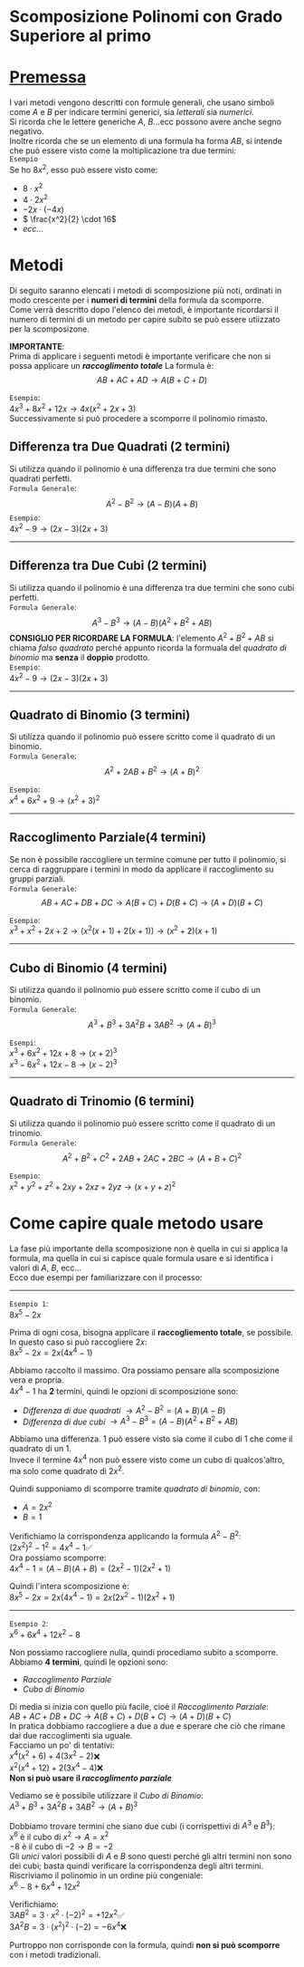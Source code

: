 # Scomposizione Polinomi con Grado Superiore al primo
# <u>Premessa</u>
I vari metodi vengono descritti con formule generali, che usano simboli come $A$ e $B$ per indicare termini generici, sia *letterali* sia *numerici*.    
Si ricorda che le lettere generiche $A$, $B$...ecc possono avere anche segno negativo.  
Inoltre ricorda che se un elemento di una formula ha forma $AB$, si intende che può essere visto come la moltiplicazione tra due termini:  
`Esempio`  
Se ho $8x^2$, esso può essere visto come:
- $8 \cdot x^2$
- $4 \cdot 2x^2$
- $-2x \cdot (-4x)$
- $ \frac{x^2}{2} \cdot 16$
- *ecc...*



# Metodi
Di seguito saranno elencati i metodi di scomposizione più noti, ordinati in modo crescente per i **numeri di termini** della formula da scomporre.  
Come verrà descritto dopo l'elenco dei metodi, è importante ricordarsi il numero di termini di un metodo per capire subito se può essere utiizzato per la scomposizone.  

**IMPORTANTE**:  
Prima di applicare i seguenti metodi è importante verificare che non si possa applicare un ***raccoglimento totale***
La formula è:  
$$
AB + AC + AD \to A(B + C + D)
$$

`Esempio`:  
$4x^3 + 8x^2 + 12x \to 4x(x^2 + 2x + 3)$  
Successivamente si può procedere a scomporre il polinomio rimasto.

## Differenza tra Due Quadrati (2 termini)
Si utilizza quando il polinomio è una differenza tra due termini che sono quadrati perfetti.  
`Formula Generale`:  
$$
A^2 - B^2 \to (A - B)(A + B)
$$
`Esempio`:  
$4x^2 - 9 \to (2x - 3)(2x + 3)$

---

## Differenza tra Due Cubi (2 termini)
Si utilizza quando il polinomio è una differenza tra due termini che sono cubi perfetti.  
`Formula Generale`:  
$$
A^3 - B^3 \to (A - B)(A^2 + B^2 + AB)
$$
**CONSIGLIO PER RICORDARE LA FORMULA**: l'elemento $A^2 + B^2 + AB$ si chiama *falso quadrato* perché appunto ricorda la formuala del *quadrato di binomio* ma **senza** il **doppio** prodotto.  
`Esempio`:  
$4x^2 - 9 \to (2x - 3)(2x + 3)$

---

## Quadrato di Binomio (3 termini)
Si utilizza quando il polinomio può essere scritto come il quadrato di un binomio.  
`Formula Generale`:  
$$
 A^2 + 2AB + B^2 \to (A + B)^2
$$


`Esempio`:  
$x^4 + 6x^2 + 9 \to (x^2 + 3)^2$


---

## Raccoglimento Parziale(4 termini)
Se non è possibile raccogliere un termine comune per tutto il polinomio, si cerca di raggruppare i termini in modo da applicare il raccoglimento su gruppi parziali.  
`Formula Generale`:
$$
AB + AC + DB + DC \to A(B + C) + D(B + C) \to (A + D)(B + C)
$$

`Esempio`:  
$x^3 + x^2 + 2x + 2 \to (x^2(x + 1) + 2(x + 1)) \to (x^2 + 2)(x + 1)$

---

## Cubo di Binomio (4 termini)
Si utilizza quando il polinomio può essere scritto come il cubo di un binomio.  
`Formula Generale`:  
$$
A^3 + B^3 + 3A^2B + 3AB^2  \to (A + B)^3
$$  


`Esempi`:  
$x^3 + 6x^2 + 12x + 8 \to (x + 2)^3$  
$x^3 - 6x^2 + 12x - 8 \to (x - 2)^3$

---
## Quadrato di Trinomio (6 termini)
Si utilizza quando il polinomio può essere scritto come il quadrato di un trinomio.  
`Formula Generale`:  
$$
A^2 + B^2 + C^2 + 2AB + 2AC + 2BC \to (A + B + C)^2
$$

`Esempio`:  
$x^2 + y^2 + z^2 + 2xy + 2xz + 2yz \to (x + y + z)^2$



# Come capire quale metodo usare
La fase più importante della scomposizione non è quella in cui si applica la formula, ma quella in cui si capisce quale formula usare e si identifica i valori di $A$, $B$, ecc...   
Ecco due esempi per familiarizzare con il processo:  

---
`Esempio 1`:  
$8x^5 - 2x$

Prima di ogni cosa, bisogna applicare il **raccogliemento totale**, se possibile.  
In questo caso si può raccogliere $2x$:  
$8x^5 - 2x = 2x(4x^4 - 1)$

Abbiamo raccolto il massimo. Ora possiamo pensare alla scomposizione vera e propria.  
$4x^4 - 1$ ha **2** termini, quindi le opzioni di scomposizione sono:  
- *Differenza di due quadrati* $\to A^2 - B^2 = (A+B)(A-B)$
- *Differenza di due cubi* $\to A^3 - B^3 = (A - B)(A^2 + B^2 + AB)$

Abbiamo una differenza. $1$ può essere visto sia come il cubo di $1$ che come il quadrato di un $1$.  
Invece il termine $4x^4$ non può essere visto come un cubo di qualcos'altro, ma solo come quadrato di $2x^2$.

Quindi supponiamo di scomporre tramite *quadrato di binomio*, con:  
- $A = 2x^2$
- $B = 1$  

Verifichiamo la corrispondenza applicando la formula $A^2 - B^2$:   
$(2x^2)^2  - 1^2 = 4x^4 - 1$✅  
Ora possiamo scomporre:  
$4x^4 - 1 = (A-B)(A+B) = (2x^2 -1)(2x^2 +1)$

Quindi l'intera scomposizione è:  
$8x^5 - 2x = 2x(4x^4 - 1) = 2x(2x^2 -1)(2x^2 +1)$

---
`Esempio 2`:  
$x^6 + 6x^4 + 12x^2 - 8$

Non possiamo raccogliere nulla, quindi procediamo subito a scomporre.  
Abbiamo **4 termini**, quindi le opzioni sono:
-  *Raccoglimento Parziale*
- *Cubo di Binomio*

Di media si inizia con quello più facile, cioè il *Raccoglimento Parziale*:  
$AB + AC + DB + DC \to A(B + C) + D(B + C) \to (A + D)(B + C)$  
In pratica dobbiamo raccogliere a due a due e sperare che ciò che rimane dai due raccoglimenti sia uguale.  
Facciamo un po' di tentativi:  
$x^4(x^2 + 6) + 4(3x^2 - 2)$❌  
$x^2(x^4 + 12) + 2(3x^4 - 4)$❌  
**Non si può usare il *raccoglimento parziale***

Vediamo se è possibile utilizzare il *Cubo di Binomio*:  
$A^3 + B^3 + 3A^2B + 3AB^2  \to (A + B)^3$

Dobbiamo trovare termini che siano due cubi (i corrispettivi di $A^3$ e $B^3$):  
$x^6$ è il cubo di $x^2 \to A = x^2$  
$-8$ è il cubo di $-2 \to B = -2$  
Gli *unici* valori possibili di $A$ e $B$ sono questi perché gli altri termini non sono dei cubi; basta quindi verificare la corrispondenza degli altri termini.  
Riscriviamo il polinomio in un ordine più congeniale:  
$x^6 - 8 + 6x^4 + 12x^2$  

Verifichiamo:  
$3AB^2 = 3 \cdot x^2 \cdot (-2)^2 = +12x^2$✅  
$3A^2B = 3 \cdot (x^2)^2 \cdot (-2) = -6x^4$❌

Purtroppo non corrisponde con la formula, quindi **non si può scomporre** con i metodi tradizionali.











